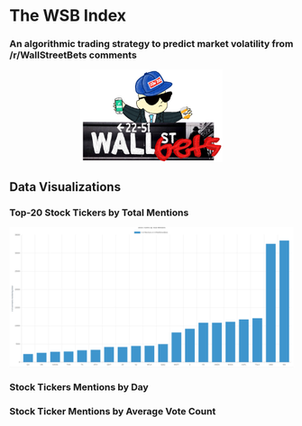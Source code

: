 # The WSB Index
### An algorithmic trading strategy to predict market volatility from /r/WallStreetBets comments

<p align="center">
<img src ="static/wsbLogo.png" style="width: 50%;">
</p>

## Data Visualizations

### Top-20 Stock Tickers by Total Mentions

<p align="center">
<img src ="static/newTotalMentions.png">
</p>

### Stock Tickers Mentions by Day

### Stock Ticker Mentions by Average Vote Count
